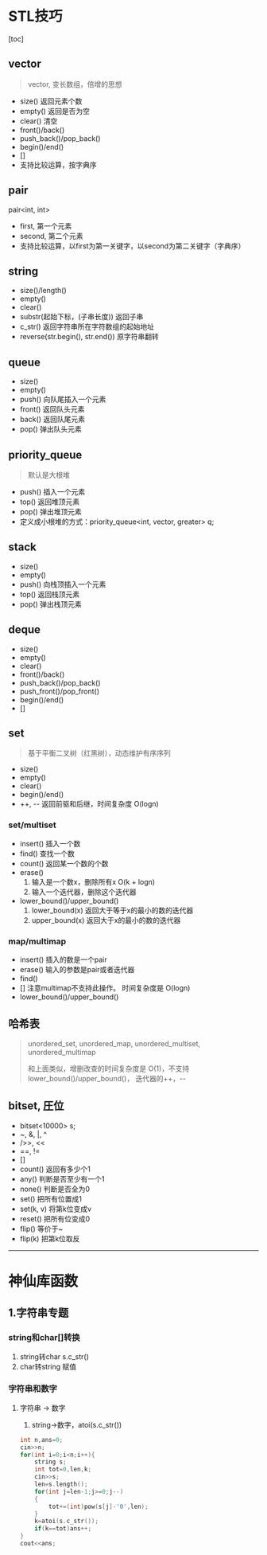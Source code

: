 # STL技巧

[toc]

## vector

> vector, 变长数组，倍增的思想

+ size()  返回元素个数
+ empty()  返回是否为空
+ clear()  清空
+ front()/back()
+ push_back()/pop_back()
+ begin()/end()
+ []
+ 支持比较运算，按字典序

## pair

pair<int, int>

+ first, 第一个元素
+ second, 第二个元素
+ 支持比较运算，以first为第一关键字，以second为第二关键字（字典序）

## string

+ size()/length()
+ empty()
+ clear()
+ substr(起始下标，(子串长度))  返回子串
+ c_str()  返回字符串所在字符数组的起始地址
+ reverse(str.begin(), str.end()) 原字符串翻转

## queue

+ size()
+ empty()
+ push()  向队尾插入一个元素
+ front()  返回队头元素
+ back()  返回队尾元素
+ pop()  弹出队头元素

## priority_queue

> 默认是大根堆

+ push()  插入一个元素
+ top()  返回堆顶元素
+ pop()  弹出堆顶元素
+ 定义成小根堆的方式：priority_queue<int, vector<int>, greater<int>> q;

## stack

+ size()
+ empty()
+ push()  向栈顶插入一个元素
+ top()  返回栈顶元素
+ pop()  弹出栈顶元素

## deque

+ size()
+ empty()
+ clear()
+ front()/back()
+ push_back()/pop_back()
+ push_front()/pop_front()
+ begin()/end()
+ []

## set

> 基于平衡二叉树（红黑树），动态维护有序序列

+ size()
+ empty()
+ clear()
+ begin()/end()
+ ++, -- 返回前驱和后继，时间复杂度 O(logn)

### set/multiset

+ insert()  插入一个数
+ find()  查找一个数
+ count()  返回某一个数的个数
+ erase()
  1. 输入是一个数x，删除所有x   O(k + logn)
  2. 输入一个迭代器，删除这个迭代器
+ lower_bound()/upper_bound()
  1. lower_bound(x)  返回大于等于x的最小的数的迭代器
  2. upper_bound(x)  返回大于x的最小的数的迭代器

### map/multimap

+ insert()  插入的数是一个pair
+ erase()  输入的参数是pair或者迭代器
+ find()
+ []  注意multimap不支持此操作。 时间复杂度是 O(logn)
+ lower_bound()/upper_bound()

## 哈希表

> unordered_set, unordered_map, unordered_multiset, unordered_multimap
>
> 和上面类似，增删改查的时间复杂度是 O(1)，不支持 lower_bound()/upper_bound()， 迭代器的++，--

## bitset, 圧位

+ bitset<10000> s;
+ ~, &, |, ^
+ />>, <<
+ ==, !=
+ []
+ count()  返回有多少个1
+ any()  判断是否至少有一个1
+ none()  判断是否全为0
+ set()  把所有位置成1
+ set(k, v)  将第k位变成v
+ reset()  把所有位变成0
+ flip()  等价于~
+ flip(k) 把第k位取反

---



# 神仙库函数

## 1.字符串专题

### string和char[]转换

1. string转char	s.c_str()
2. char转string    赋值

### 字符串和数字

1. 字符串 -> 数字

   1. string->数字，atoi(s.c_str())

   ```c++
   int n,ans=0;
   cin>>n;
   for(int i=0;i<n;i++){
       string s;
       int tot=0,len,k;
       cin>>s; 
       len=s.length();
       for(int j=len-1;j>=0;j--)
       {
           tot+=(int)pow(s[j]-'0',len);
       }
       k=atoi(s.c_str()); 
       if(k==tot)ans++;
   }
   cout<<ans;
   ```

